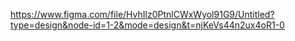 
https://www.figma.com/file/HvhIlz0PtnlCWxWyol91G9/Untitled?type=design&node-id=1-2&mode=design&t=njKeVs44n2ux4oR1-0
